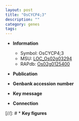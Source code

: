 ```yaml
---
layout: post
title: "OsCYCP4;3"
description: ""
category: genes
tags: 
---
```


* **Information**  
    + Symbol: OsCYCP4;3  
    + MSU: [LOC_Os02g03294](http://rice.uga.edu/cgi-bin/ORF_infopage.cgi?orf=LOC_Os02g03294)  
    + RAPdb: [Os02g0125400](http://rapdb.dna.affrc.go.jp/viewer/gbrowse_details/irgsp1?name=Os02g0125400)  

* **Publication**  

* **Genbank accession number**  

* **Key message**  

* **Connection**  

[//]: # * **Key figures**  


